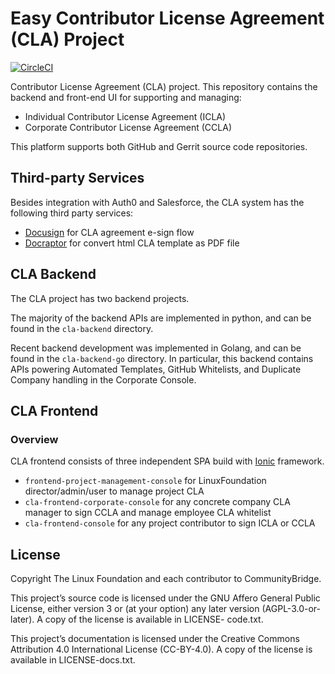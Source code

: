# Easy Contributor License Agreement (CLA) Project

[![CircleCI](https://circleci.com/gh/communitybridge/easy-cla.svg?style=svg&circle-token=936fbcd340fff1b26453a2f46ffeab48f4fd3be4)](https://circleci.com/gh/communitybridge/easy-cla)

Contributor License Agreement (CLA) project. This repository contains the
backend and front-end UI for supporting and managing:

-   Individual Contributor License Agreement (ICLA)
-   Corporate Contributor License Agreement (CCLA)

This platform supports both GitHub and Gerrit source code repositories.

## Third-party Services

Besides integration with Auth0 and Salesforce, the CLA system has the following third party services:

-   [Docusign](https://www.docusign.com/) for CLA agreement e-sign flow
-   [Docraptor](https://docraptor.com/) for convert html CLA template as PDF file

## CLA Backend

The CLA project has two backend projects.

The majority of the backend APIs are implemented in python, and can be found
in the `cla-backend` directory.

Recent backend development was implemented in Golang, and can be found in the
`cla-backend-go` directory. In particular, this backend contains APIs
powering Automated Templates, GitHub Whitelists, and Duplicate Company
handling in the Corporate Console.

## CLA Frontend

### Overview

CLA frontend consists of three independent SPA build with
[Ionic](https://ionicframework.com/) framework.

-   `frontend-project-management-console` for LinuxFoundation director/admin/user to manage project CLA
-   `cla-frontend-corporate-console` for any concrete company CLA manager to sign CCLA and manage employee CLA whitelist
-   `cla-frontend-console` for any project contributor to sign ICLA or CCLA

## License

Copyright The Linux Foundation and each contributor to CommunityBridge.

This project’s source code is licensed under the GNU Affero General
Public License, either version 3 or (at your option) any later version
(AGPL-3.0-or-later). A copy of the license is available in LICENSE-
code.txt.

This project’s documentation is licensed under the Creative Commons Attribution
4.0 International License (CC-BY-4.0). A copy of the license is available in
LICENSE-docs.txt.
